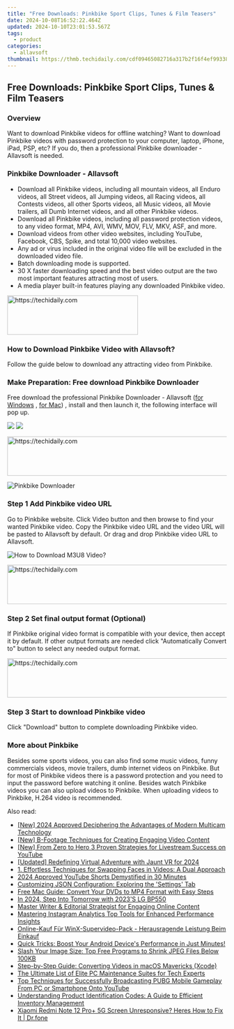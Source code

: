 ```yaml
---
title: "Free Downloads: Pinkbike Sport Clips, Tunes & Film Teasers"
date: 2024-10-08T16:52:22.464Z
updated: 2024-10-10T23:01:53.567Z
tags:
  - product
categories:
  - allavsoft
thumbnail: https://thmb.techidaily.com/cdf09465082716a317b2f16f4ef99338eb56d0b864c0910b3b97914866d756b0.jpg
---
```


## Free Downloads: Pinkbike Sport Clips, Tunes & Film Teasers

### Overview

Want to download Pinkbike videos for offline watching? Want to download Pinkbike videos with password protection to your computer, laptop, iPhone, iPad, PSP, etc? If you do, then a professional Pinkbike downloader - Allavsoft is needed.

### Pinkbike Downloader - Allavsoft

* Download all Pinkbike videos, including all mountain videos, all Enduro videos, all Street videos, all Jumping videos, all Racing videos, all Contests videos, all other Sports videos, all Music videos, all Movie trailers, all Dumb Internet videos, and all other Pinkbike videos.
* Download all Pinkbike videos, including all password protection videos, to any video format, MP4, AVI, WMV, MOV, FLV, MKV, ASF, and more.
* Download videos from other video websites, including YouTube, Facebook, CBS, Spike, and total 10,000 video websites.
* Any ad or virus included in the original video file will be excluded in the downloaded video file.
* Batch downloading mode is supported.
* 30 X faster downloading speed and the best video output are the two most important features attracting most of users.
* A media player built-in features playing any downloaded Pinkbike video.

<!-- affiliate ads begin -->
<a href="https://25home.pxf.io/c/5597632/2148646/16836" target="_top" id="2148646">
  <img src="//a.impactradius-go.com/display-ad/16836-2148646" border="0" alt="https://techidaily.com" width="300" height="90"/>
</a>
<img height="0" width="0" src="https://25home.pxf.io/i/5597632/2148646/16836" style="position:absolute;visibility:hidden;" border="0" />
<!-- affiliate ads end -->

### How to Download Pinkbike Video with Allavsoft?

Follow the guide below to download any attracting video from Pinkbike.

### Make Preparation: Free download Pinkbike Downloader

Free download the professional Pinkbike Downloader - Allavsoft ([for Windows](https://tools.techidaily.com/allavsoft/products/) , [for Mac](https://tools.techidaily.com/allavsoft/products/)) , install and then launch it, the following interface will pop up.

[![](https://www.allavsoft.com/how-to/../images/how-to/free-download-win.jpg)](https://tools.techidaily.com/allavsoft/products/) [![](https://www.allavsoft.com/how-to/../images/how-to/free-download-mac.jpg)](https://tools.techidaily.com/allavsoft/products/)

<!-- affiliate ads begin -->
<a href="https://appsumo.8odi.net/c/5597632/2151856/7443" target="_top" id="2151856">
  <img src="//a.impactradius-go.com/display-ad/7443-2151856" border="0" alt="https://techidaily.com" width="728" height="90"/>
</a>
<img height="0" width="0" src="https://appsumo.8odi.net/i/5597632/2151856/7443" style="position:absolute;visibility:hidden;" border="0" />
<!-- affiliate ads end -->

![Pinkbike Downloader](https://www.allavsoft.com/how-to/../images/allavsoft/screen-shot-600.jpg)

### Step 1 Add Pinkbike video URL

Go to Pinkbike website. Click Video button and then browse to find your wanted Pinkbike video. Copy the Pinkbike video URL and the video URL will be pasted to Allavsoft by default. Or drag and drop Pinkbike video URL to Allavsoft.

![How to Download M3U8 Video?](https://www.allavsoft.com/how-to/../images/how-to/download-rtmp-video/download-rtmp-video.jpg)

<!-- affiliate ads begin -->
<a href="https://appsumo.8odi.net/c/5597632/2151865/7443" target="_top" id="2151865">
  <img src="//a.impactradius-go.com/display-ad/7443-2151865" border="0" alt="https://techidaily.com" width="728" height="90"/>
</a>
<img height="0" width="0" src="https://appsumo.8odi.net/i/5597632/2151865/7443" style="position:absolute;visibility:hidden;" border="0" />
<!-- affiliate ads end -->

### Step 2 Set final output format (Optional)

If Pinkbike original video format is compatible with your device, then accept it by default. If other output formats are needed click "Automatically Convert to" button to select any needed output format.

<!-- affiliate ads begin -->
<a href="https://appsumo.8odi.net/c/5597632/2068425/7443" target="_top" id="2068425">
  <img src="//a.impactradius-go.com/display-ad/7443-2068425" border="0" alt="https://techidaily.com" width="728" height="90"/>
</a>
<img height="0" width="0" src="https://appsumo.8odi.net/i/5597632/2068425/7443" style="position:absolute;visibility:hidden;" border="0" />
<!-- affiliate ads end -->

### Step 3 Start to download Pinkbike video

Click "Download" button to complete downloading Pinkbike video.

### More about Pinkbike

Besides some sports videos, you can also find some music videos, funny commercials videos, movie trailers, dumb internet videos on Pinkbike. But for most of Pinkbike videos there is a password protection and you need to input the password before watching it online. Besides watch Pinkbike videos you can also upload videos to Pinkbike. When uploading videos to Pinkbike, H.264 video is recommended.

<ins class="adsbygoogle"
     style="display:block"
     data-ad-format="autorelaxed"
     data-ad-client="ca-pub-7571918770474297"
     data-ad-slot="1223367746"></ins>

<ins class="adsbygoogle"
     style="display:block"
     data-ad-client="ca-pub-7571918770474297"
     data-ad-slot="8358498916"
     data-ad-format="auto"
     data-full-width-responsive="true"></ins>

<span class="atpl-alsoreadstyle">Also read:</span>
<div><ul>
<li><a href="https://visual-screen-recording.techidaily.com/new-2024-approved-deciphering-the-advantages-of-modern-multicam-technology/"><u>[New] 2024 Approved Deciphering the Advantages of Modern Multicam Technology</u></a></li>
<li><a href="https://extra-information.techidaily.com/new-b-footage-techniques-for-creating-engaging-video-content/"><u>[New] B-Footage Techniques for Creating Engaging Video Content</u></a></li>
<li><a href="https://article-knowledge.techidaily.com/new-from-zero-to-hero-3-proven-strategies-for-livestream-success-on-youtube/"><u>[New] From Zero to Hero 3 Proven Strategies for Livestream Success on YouTube</u></a></li>
<li><a href="https://fox-helps.techidaily.com/updated-redefining-virtual-adventure-with-jaunt-vr-for-2024/"><u>[Updated] Redefining Virtual Adventure with Jaunt VR for 2024</u></a></li>
<li><a href="https://fox-place.techidaily.com/1-effortless-techniques-for-swapping-faces-in-videos-a-dual-approach/"><u>1. Effortless Techniques for Swapping Faces in Videos: A Dual Approach</u></a></li>
<li><a href="https://facebook-video-footage.techidaily.com/2024-approved-youtube-shorts-demystified-in-30-minutes/"><u>2024 Approved YouTube Shorts Demystified in 30 Minutes</u></a></li>
<li><a href="https://fox-place.techidaily.com/customizing-json-configuration-exploring-the-settings-tab/"><u>Customizing JSON Configuration: Exploring the 'Settings' Tab</u></a></li>
<li><a href="https://some-knowledge.techidaily.com/free-mac-guide-convert-your-dvds-to-mp4-format-with-easy-steps/"><u>Free Mac Guide: Convert Your DVDs to MP4 Format with Easy Steps</u></a></li>
<li><a href="https://extra-skills.techidaily.com/in-2024-step-into-tomorrow-with-2023s-lg-bp550/"><u>In 2024, Step Into Tomorrow with 2023'S LG BP550</u></a></li>
<li><a href="https://fox-place.techidaily.com/master-writer-and-editorial-strategist-for-engaging-online-content/"><u>Master Writer & Editorial Strategist for Engaging Online Content</u></a></li>
<li><a href="https://instagram-videos.techidaily.com/mastering-instagram-analytics-top-tools-for-enhanced-performance-insights/"><u>Mastering Instagram Analytics Top Tools for Enhanced Performance Insights</u></a></li>
<li><a href="https://solve-helper.techidaily.com/online-kauf-fur-winx-supervideo-pack-herausragende-leistung-beim-einkauf/"><u>Online-Kauf Für WinX-Supervideo-Pack - Herausragende Leistung Beim Einkauf</u></a></li>
<li><a href="https://fox-place.techidaily.com/quick-tricks-boost-your-android-devices-performance-in-just-minutes/"><u>Quick Tricks: Boost Your Android Device's Performance in Just Minutes!</u></a></li>
<li><a href="https://fox-place.techidaily.com/slash-your-image-size-top-free-programs-to-shrink-jpeg-files-below-100kb/"><u>Slash Your Image Size: Top Free Programs to Shrink JPEG Files Below 100KB</u></a></li>
<li><a href="https://fox-place.techidaily.com/step-by-step-guide-converting-videos-in-macos-mavericks-xcode/"><u>Step-by-Step Guide: Converting Videos in macOS Mavericks (Xcode)</u></a></li>
<li><a href="https://fox-place.techidaily.com/the-ultimate-list-of-elite-pc-maintenance-suites-for-tech-experts/"><u>The Ultimate List of Elite PC Maintenance Suites for Tech Experts</u></a></li>
<li><a href="https://fox-place.techidaily.com/top-techniques-for-successfully-broadcasting-pubg-mobile-gameplay-from-pc-or-smartphone-onto-youtube/"><u>Top Techniques for Successfully Broadcasting PUBG Mobile Gameplay From PC or Smartphone Onto YouTube</u></a></li>
<li><a href="https://fox-place.techidaily.com/understanding-product-identification-codes-a-guide-to-efficient-inventory-management/"><u>Understanding Product Identification Codes: A Guide to Efficient Inventory Management</u></a></li>
<li><a href="https://howto.techidaily.com/xiaomi-redmi-note-12-proplus-5g-screen-unresponsive-heres-how-to-fix-it-drfone-by-drfone-fix-android-problems-fix-android-problems/"><u>Xiaomi Redmi Note 12 Pro+ 5G Screen Unresponsive? Heres How to Fix It | Dr.fone</u></a></li>
</ul></div>

